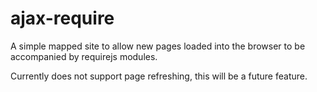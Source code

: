 ajax-require
============

A simple mapped site to allow new pages loaded into the browser to be accompanied by requirejs modules.

Currently does not support page refreshing, this will be a future feature.